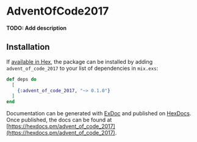 # AdventOfCode2017

**TODO: Add description**

## Installation

If [available in Hex](https://hex.pm/docs/publish), the package can be installed
by adding `advent_of_code_2017` to your list of dependencies in `mix.exs`:

```elixir
def deps do
  [
    {:advent_of_code_2017, "~> 0.1.0"}
  ]
end
```

Documentation can be generated with [ExDoc](https://github.com/elixir-lang/ex_doc)
and published on [HexDocs](https://hexdocs.pm). Once published, the docs can
be found at [https://hexdocs.pm/advent_of_code_2017](https://hexdocs.pm/advent_of_code_2017).

